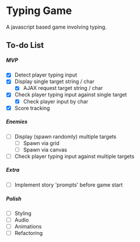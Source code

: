 # Typing Game
A javascript based game involving typing. 
## To-do List
##### MVP
- [x] Detect player typing input
- [x]	Display single target string / char 
	- [x] AJAX request target string / char
- [x] Check player typing input against single target
	- [x] Check player input by char
- [x] Score tracking
##### Enemies
- [ ] Display (spawn randomly) multiple targets
	- [ ] Spawn via grid
	- [ ] Spawn via canvas
- [ ] Check player typing input against multiple targets
##### Extra
- [ ] Implement story 'prompts' before game start
##### Polish
- [ ] Styling
- [ ]	Audio
- [ ] Animations
- [ ] Refactoring
